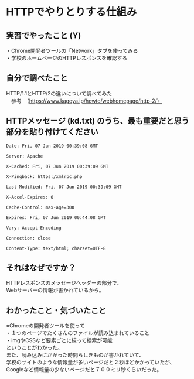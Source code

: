 # HTTPでやりとりする仕組み

<!-- Markdown記法のヒント

コード記法（1行の中に埋めたい場合）

`code`

コードブロック記法（複数行）

```
print('a')
print('b')
```

-->

## 実習でやったこと (Y)

・Chrome開発者ツールの「Network」タブを使ってみる  
・学校のホームページのHTTPレスポンスを確認する  

## 自分で調べたこと

HTTP/1.1とHTTP/2の違いについて調べてみた  
　参考　（https://www.kagoya.jp/howto/webhomepage/http-2/）  

## HTTPメッセージ (kd.txt) のうち、最も重要だと思う部分を貼り付けてください

```
Date: Fri, 07 Jun 2019 00:39:08 GMT

Server: Apache

X-Cached: Fri, 07 Jun 2019 00:39:09 GMT

X-Pingback: https:/xmlrpc.php

Last-Modified: Fri, 07 Jun 2019 00:39:09 GMT

X-Accel-Expires: 0

Cache-Control: max-age=300

Expires: Fri, 07 Jun 2019 00:44:08 GMT

Vary: Accept-Encoding

Connection: close

Content-Type: text/html; charset=UTF-8
```

## それはなぜですか？

HTTPレスポンスのメッセージヘッダーの部分で、  
Webサーバーの情報が書かれているから。  

## わかったこと・気づいたこと

※Chromeの開発者ツールを使って  
・１つのページでたくさんのファイルが読み込まれていること  
・imgやCSSなど要素ごとに絞って検索が可能  
ということがわかった。  
また、読み込みにかかった時間らしきものが書かれていて、  
学校のサイトのような情報量が多いページだと２秒ほどかかっていたが、  
Googleなど情報量の少ないページだと７００ミリ秒くらいだった。  

